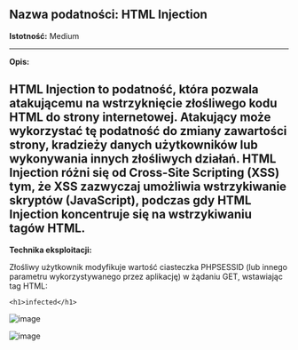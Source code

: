 ## Nazwa podatności: HTML Injection

**Istotność:** Medium

---

**Opis:**

HTML Injection to podatność, która pozwala atakującemu na wstrzyknięcie złośliwego kodu HTML do strony internetowej. Atakujący może wykorzystać tę podatność do zmiany zawartości strony, kradzieży danych użytkowników lub wykonywania innych złośliwych działań. HTML Injection różni się od Cross-Site Scripting (XSS) tym, że XSS zazwyczaj umożliwia wstrzykiwanie skryptów (JavaScript), podczas gdy HTML Injection koncentruje się na wstrzykiwaniu tagów HTML.
---

**Technika eksploitacji:**

Złośliwy użytkownik modyfikuje wartość ciasteczka PHPSESSID (lub innego parametru wykorzystywanego przez aplikację) w żądaniu GET, wstawiając tag HTML:

  `<h1>infected</h1>`
  

![image](https://github.com/GrzechuG/PWR-CBE-BAW-mutillidae-2024/assets/56219452/9d373304-4664-47df-b620-6bce721e3c60)


![image](https://github.com/GrzechuG/PWR-CBE-BAW-mutillidae-2024/assets/56219452/00312398-fdc0-4bd1-9f18-2064a178fe5d)

